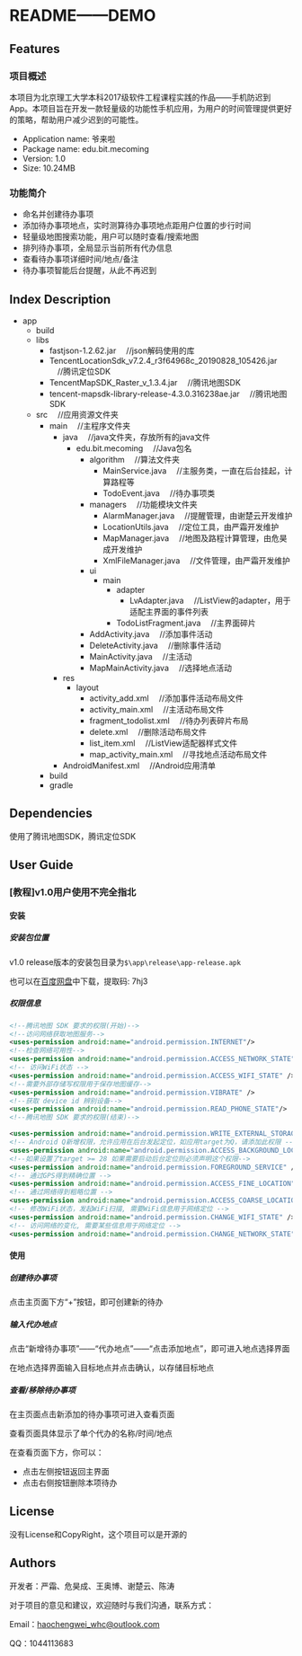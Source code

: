 # README——DEMO

## Features

### 项目概述

本项目为北京理工大学本科2017级软件工程课程实践的作品——手机防迟到App。本项目旨在开发一款轻量级的功能性手机应用，为用户的时间管理提供更好的策略，帮助用户减少迟到的可能性。

- Application name: 爷来啦
- Package name: edu.bit.mecoming
- Version: 1.0
- Size: 10.24MB

### 功能简介

- 命名并创建待办事项
- 添加待办事项地点，实时测算待办事项地点距用户位置的步行时间
- 轻量级地图搜索功能，用户可以随时查看/搜索地图
- 排列待办事项，全局显示当前所有代办信息
- 查看待办事项详细时间/地点/备注
- 待办事项智能后台提醒，从此不再迟到

## Index Description

- app
  - build
  - libs
    - fastjson-1.2.62.jar                                       &emsp;//json解码使用的库
    - TencentLocationSdk_v7.2.4_r3f64968c_20190828_105426.jar   &emsp;//腾讯定位SDK
    - TencentMapSDK_Raster_v_1.3.4.jar                          &emsp;//腾讯地图SDK
    - tencent-mapsdk-library-release-4.3.0.316238ae.jar         &emsp;//腾讯地图SDK
  - src                           &emsp;//应用资源文件夹
    - main                        &emsp;//主程序文件夹
      - java                      &emsp;//java文件夹，存放所有的java文件
        - edu.bit.mecoming        &emsp;//Java包名
          - algorithm             &emsp;//算法文件夹
            - MainService.java    &emsp;//主服务类，一直在后台挂起，计算路程等
            - TodoEvent.java      &emsp;//待办事项类
          - managers              &emsp;//功能模块文件夹
            - AlarmManager.java   &emsp;//提醒管理，由谢楚云开发维护
            - LocationUtils.java  &emsp;//定位工具，由严霜开发维护
            - MapManager.java     &emsp;//地图及路程计算管理，由危昊成开发维护
            - XmlFileManager.java &emsp;//文件管理，由严霜开发维护
          - ui
            - main
              - adapter
                - LvAdapter.java  &emsp;//ListView的adapter，用于适配主界面的事件列表
              - TodoListFragment.java &emsp;//主界面碎片
          - AddActivity.java      &emsp;//添加事件活动
          - DeleteActivity.java   &emsp;//删除事件活动
          - MainActivity.java     &emsp;//主活动
          - MapMainActivity.java  &emsp;//选择地点活动
      - res
        - layout
          - activity_add.xml      &emsp;//添加事件活动布局文件
          - activity_main.xml     &emsp;//主活动布局文件
          - fragment_todolist.xml &emsp;//待办列表碎片布局
          - delete.xml            &emsp;//删除活动布局文件
          - list_item.xml         &emsp;//ListView适配器样式文件
          - map_activity_main.xml &emsp;//寻找地点活动布局文件
      - AndroidManifest.xml       &emsp;//Android应用清单
    - build
    - gradle

## Dependencies

使用了腾讯地图SDK，腾讯定位SDK

## User Guide

### [教程]v1.0用户使用不完全指北

#### 安装

##### 安装包位置

v1.0 release版本的安装包目录为`$\app\release\app-release.apk`

也可以在[百度网盘](https://pan.baidu.com/s/16_NyCUaW4KulLIr0x7_i3Q)中下载，提取码: 7hj3

##### 权限信息

```xml
<!--腾讯地图 SDK 要求的权限(开始)-->
<!--访问网络获取地图服务-->
<uses-permission android:name="android.permission.INTERNET"/>
<!--检查网络可用性-->
<uses-permission android:name="android.permission.ACCESS_NETWORK_STATE"/>
<!-- 访问WiFi状态 -->
<uses-permission android:name="android.permission.ACCESS_WIFI_STATE" />
<!--需要外部存储写权限用于保存地图缓存-->
<uses-permission android:name="android.permission.VIBRATE" />
<!--获取 device id 辨别设备-->
<uses-permission android:name="android.permission.READ_PHONE_STATE"/>
<!--腾讯地图 SDK 要求的权限(结束)-->

<uses-permission android:name="android.permission.WRITE_EXTERNAL_STORAGE"/>
<!-- Android Q新增权限，允许应用在后台发起定位，如应用target为Q，请添加此权限 -->
<uses-permission android:name="android.permission.ACCESS_BACKGROUND_LOCATION" />
<!--如果设置了target >= 28 如果需要启动后台定位则必须声明这个权限-->
<uses-permission android:name="android.permission.FOREGROUND_SERVICE" />
<!-- 通过GPS得到精确位置 -->
<uses-permission android:name="android.permission.ACCESS_FINE_LOCATION" />
<!-- 通过网络得到粗略位置 -->
<uses-permission android:name="android.permission.ACCESS_COARSE_LOCATION" />
<!-- 修改WiFi状态，发起WiFi扫描, 需要WiFi信息用于网络定位 -->
<uses-permission android:name="android.permission.CHANGE_WIFI_STATE" />
<!-- 访问网络的变化, 需要某些信息用于网络定位 -->
<uses-permission android:name="android.permission.CHANGE_NETWORK_STATE" />
```
#### 使用

##### 创建待办事项

点击主页面下方“+”按钮，即可创建新的待办

##### 输入代办地点

点击“新增待办事项”——“代办地点”——“点击添加地点”，即可进入地点选择界面

在地点选择界面输入目标地点并点击确认，以存储目标地点

##### 查看/移除待办事项

在主页面点击新添加的待办事项可进入查看页面

查看页面具体显示了单个代办的名称/时间/地点

在查看页面下方，你可以：

- 点击左侧按钮返回主界面
- 点击右侧按钮删除本项待办

## License

没有License和CopyRight，这个项目可以是开源的

## Authors

开发者：严霜、危昊成、王奥博、谢楚云、陈涛

对于项目的意见和建议，欢迎随时与我们沟通，联系方式：

Email：<haochengwei_whc@outlook.com>

QQ：1044113683

